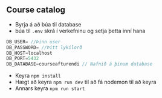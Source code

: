 ## Course catalog

* Byrja á að búa til database
* búa til `.env` skrá í verkefninu og setja þetta inní hana
```javascript
DB_USER= //Þinn user
DB_PASSWORD= //Þitt lykilorð
DB_HOST=localhost
DB_PORT=5432
DB_DATABASE=courseafturendi // Nafnið á þinum database
```

* Keyra `npm install`
* Hægt að keyra `npm run dev` til að fá nodemon til að keyra
* Annars keyra `npm run start` 
